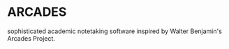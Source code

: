 # ARCADES
sophisticated academic notetaking software inspired by Walter Benjamin's Arcades Project. 

